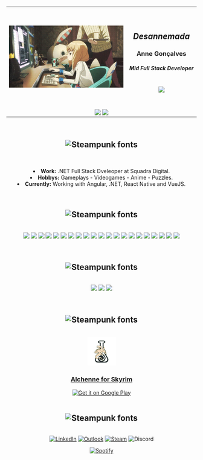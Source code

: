 <table>
  <tbody>
    <tr>
      <td align="center">
        <span>&nbsp;&nbsp;&nbsp;&nbsp;&nbsp;&nbsp;&nbsp;&nbsp;</span>
        <span>&nbsp;&nbsp;&nbsp;&nbsp;&nbsp;&nbsp;&nbsp;&nbsp;</span>
        <span>&nbsp;&nbsp;&nbsp;&nbsp;&nbsp;&nbsp;&nbsp;&nbsp;</span>
        <span>&nbsp;&nbsp;&nbsp;&nbsp;&nbsp;&nbsp;&nbsp;&nbsp;</span>
        <span>&nbsp;&nbsp;&nbsp;&nbsp;&nbsp;&nbsp;&nbsp;&nbsp;</span>
        <span>&nbsp;&nbsp;&nbsp;&nbsp;&nbsp;&nbsp;&nbsp;&nbsp;</span>
        <span>&nbsp;&nbsp;&nbsp;&nbsp;&nbsp;&nbsp;&nbsp;&nbsp;</span>
        <span>&nbsp;&nbsp;&nbsp;&nbsp;&nbsp;&nbsp;&nbsp;&nbsp;</span>
        <span>&nbsp;&nbsp;&nbsp;&nbsp;&nbsp;&nbsp;&nbsp;&nbsp;</span>
        <span>&nbsp;&nbsp;&nbsp;&nbsp;&nbsp;&nbsp;&nbsp;&nbsp;</span>
        <span>&nbsp;&nbsp;</span>
        <span>&nbsp;&nbsp;&nbsp;&nbsp;&nbsp;&nbsp;&nbsp;&nbsp;</span>
        <span>&nbsp;&nbsp;&nbsp;&nbsp;&nbsp;&nbsp;&nbsp;&nbsp;</span>
        <span>&nbsp;&nbsp;&nbsp;&nbsp;&nbsp;&nbsp;&nbsp;&nbsp;</span>
        <span>&nbsp;&nbsp;&nbsp;&nbsp;&nbsp;&nbsp;&nbsp;&nbsp;</span>
        <span>&nbsp;&nbsp;&nbsp;&nbsp;&nbsp;&nbsp;&nbsp;&nbsp;</span>
        <img src="/images/header.gif" width="650"/><br>
        <span>&nbsp;&nbsp;&nbsp;&nbsp;&nbsp;&nbsp;&nbsp;&nbsp;</span>
        <span>&nbsp;&nbsp;&nbsp;&nbsp;&nbsp;&nbsp;&nbsp;&nbsp;</span>
        <span>&nbsp;&nbsp;&nbsp;&nbsp;&nbsp;&nbsp;&nbsp;&nbsp;</span>
        <span>&nbsp;&nbsp;&nbsp;&nbsp;&nbsp;&nbsp;&nbsp;&nbsp;</span>
        <span>&nbsp;&nbsp;&nbsp;&nbsp;&nbsp;&nbsp;&nbsp;&nbsp;</span>
        <span>&nbsp;&nbsp;&nbsp;&nbsp;&nbsp;&nbsp;&nbsp;&nbsp;</span>
        <span>&nbsp;&nbsp;&nbsp;&nbsp;&nbsp;&nbsp;&nbsp;&nbsp;</span>
        <span>&nbsp;&nbsp;&nbsp;&nbsp;&nbsp;&nbsp;&nbsp;&nbsp;</span>
        <span>&nbsp;&nbsp;&nbsp;&nbsp;&nbsp;&nbsp;&nbsp;&nbsp;</span>
        <span>&nbsp;&nbsp;&nbsp;&nbsp;&nbsp;&nbsp;&nbsp;&nbsp;</span>
        <span>&nbsp;&nbsp;</span>
        <span>&nbsp;&nbsp;&nbsp;&nbsp;&nbsp;&nbsp;&nbsp;&nbsp;</span>
        <span>&nbsp;&nbsp;&nbsp;&nbsp;&nbsp;&nbsp;&nbsp;&nbsp;</span>
        <span>&nbsp;&nbsp;&nbsp;&nbsp;&nbsp;&nbsp;&nbsp;&nbsp;</span>
        <span>&nbsp;&nbsp;&nbsp;&nbsp;&nbsp;&nbsp;&nbsp;&nbsp;</span>
        <span>&nbsp;&nbsp;&nbsp;&nbsp;&nbsp;&nbsp;&nbsp;&nbsp;</span>
      </td>
      <td align="center">
        <span>&nbsp;&nbsp;&nbsp;&nbsp;&nbsp;&nbsp;&nbsp;&nbsp;</span>
        <span>&nbsp;&nbsp;&nbsp;&nbsp;&nbsp;&nbsp;&nbsp;&nbsp;</span>
        <span>&nbsp;&nbsp;&nbsp;&nbsp;&nbsp;&nbsp;&nbsp;&nbsp;</span>
        <span>&nbsp;&nbsp;&nbsp;&nbsp;&nbsp;&nbsp;&nbsp;&nbsp;</span>
        <span>&nbsp;&nbsp;&nbsp;&nbsp;&nbsp;&nbsp;&nbsp;&nbsp;</span>
        <span>&nbsp;&nbsp;&nbsp;&nbsp;&nbsp;&nbsp;&nbsp;&nbsp;</span>
        <span>&nbsp;&nbsp;&nbsp;&nbsp;&nbsp;&nbsp;&nbsp;&nbsp;</span>
        <span>&nbsp;&nbsp;</span>
        <h2><b><i>Desannemada</i></b><h3><b>Anne Gonçalves</b><br/><h5>Mid Full Stack Developer</h5></h3><br><img src="https://komarev.com/ghpvc/?username=desannemada&color=blueviolet"/></h2><br>
        <span>&nbsp;&nbsp;&nbsp;&nbsp;&nbsp;&nbsp;&nbsp;&nbsp;</span>
        <span>&nbsp;&nbsp;&nbsp;&nbsp;&nbsp;&nbsp;&nbsp;&nbsp;</span>
        <span>&nbsp;&nbsp;&nbsp;&nbsp;&nbsp;&nbsp;&nbsp;&nbsp;</span>
        <span>&nbsp;&nbsp;&nbsp;&nbsp;&nbsp;&nbsp;&nbsp;&nbsp;</span>
        <span>&nbsp;&nbsp;&nbsp;&nbsp;&nbsp;&nbsp;&nbsp;&nbsp;</span>
        <span>&nbsp;&nbsp;&nbsp;&nbsp;&nbsp;&nbsp;&nbsp;&nbsp;</span>
        <span>&nbsp;&nbsp;&nbsp;&nbsp;&nbsp;&nbsp;&nbsp;&nbsp;</span>
        <span>&nbsp;&nbsp;</span>
      </td>
    </tr>
    <tr>
      <td colspan="2" align="center">
        <img align="center" src="https://github-readme-stats.vercel.app/api?username=desannemada&show_icons=true&theme=radical&line_height=32" width="400"/>
        <img align="center" src="https://github-readme-stats.vercel.app/api/top-langs/?username=desannemada&layout=compact&theme=radical" width="400"></img>
      </td>
    </tr>
  </tbody>
</table>

<br>
<h2 align="center"><img src="https://see.fontimg.com/api/renderfont4/lzVX/eyJyIjoiZnMiLCJoIjoxNiwidyI6MTAwMCwiZnMiOjE2LCJmZ2MiOiIjRkZGREZEIiwiYmdjIjoiI0ZGRkZGRiIsInQiOjF9/QWJvdXQgTWU/fha-modernized-ideal-classicnc.png" alt="Steampunk fonts"></h2>
<p align="center">
  <br>
  <li align="center">
    <b>Work:</b> .NET Full Stack Dveleoper at Squadra Digital.
  </li>
  <li align="center">
    <b>Hobbys:</b> Gameplays - Videogames - Anime - Puzzles.
  </li>
  <li align="center">
    <b>Currently:</b> Working with Angular, .NET, React Native and VueJS.
  </li>
</p>

<br>
<h2 align="center"><img src="https://see.fontimg.com/api/renderfont4/lzVX/eyJyIjoiZnMiLCJoIjoyMCwidyI6MTAwMCwiZnMiOjIwLCJmZ2MiOiIjRkZGREZEIiwiYmdjIjoiI0ZGRkZGRiIsInQiOjF9/S25vd2xlZGdl/fha-modernized-ideal-classicnc.png" alt="Steampunk fonts"></h2>

<p align="center">
  <br>
  <a href="https://flutter.dev/" target="_blank" rel="Flutter"><img src="https://img.shields.io/badge/-Flutter-141321?logo=flutter&logoColor=D93A7C"/></a>
  <a href="https://quasar.dev/" target="_blank" rel="Quasar"><img src="https://img.shields.io/badge/-Quasar-141321?logo=quasar&logoColor=D93A7C"/></a>
  <a href="https://vuejs.org/" target="_blank" rel="VueJS"><img src="https://img.shields.io/badge/-VueJS-141321?logo=vue.js&logoColor=D93A7C"/></a>
  <a href="https://dart.dev/e" target="_blank" rel="Dart"><img src="https://img.shields.io/badge/-Dart-141321?logo=dart&logoColor=D93A7C"/></a>
  <a href="https://developer.mozilla.org/pt-BR/docs/Web/JavaScript" target="_blank" rel="Javascript"><img src="https://img.shields.io/badge/-Javascript-141321?logo=javascript&logoColor=D93A7C"/></a>
  <a href="https://developer.mozilla.org/pt-BR/docs/Web/HTML" target="_blank" rel="HTML"><img src="https://img.shields.io/badge/-HTML-141321?logo=html5&logoColor=D93A7C"/></a>
  <a href="https://developer.mozilla.org/pt-BR/docs/Web/CSS" target="_blank" rel="CSS"><img src="https://img.shields.io/badge/-CSS-141321?logo=css3&logoColor=D93A7C"/></a>
  <a href="https://www.python.org/" target="_blank" rel="Python"><img src="https://img.shields.io/badge/-Python-141321?logo=python&logoColor=D93A7C"/></a>
  <a href="https://www.microsoft.com/pt-br/sql-server/sql-server-downloads" target="_blank" rel="SQL"><img src="https://img.shields.io/badge/-SQL-141321?logo=microsoftsqlserver&logoColor=D93A7C"/></a>
  <a href="https://firebase.google.com/?hl=pt" target="_blank" rel="Firebase"><img src="https://img.shields.io/badge/-Firebase-141321?logo=firebase&logoColor=D93A7C"/></a>
  <a href="https://www.mongodb.com/pt-br" target="_blank" rel="MongoDB"><img src="https://img.shields.io/badge/-MongoDB-141321?logo=mongodb&logoColor=D93A7C"/></a>
  <a href="https://www.adobe.com/br/products/xd.html" target="_blank" rel="AdobeXD"><img src="https://img.shields.io/badge/-Adobe_XD-141321?logo=adobexd&logoColor=D93A7C"/></a>
  <a href="https://www.figma.com/" target="_blank" rel="Figma"><img src="https://img.shields.io/badge/-Figma-141321?logo=figma&logoColor=D93A7C"/></a>
  <a href="https://powerbi.microsoft.com/pt-br/" target="_blank" rel="PowerBI"><img src="https://img.shields.io/badge/-Power_BI-141321?logo=powerbi&logoColor=D93A7C"/></a>
  <a href="https://www.postman.com//" target="_blank" rel="Postman"><img src="https://img.shields.io/badge/-Postman-141321?logo=postman&logoColor=D93A7C"/></a>
  <a href="https://pt-br.reactjs.org/" target="_blank" rel="React"><img src="https://img.shields.io/badge/-React-141321?logo=react&logoColor=D93A7C"/></a>
  <a href="https://reactnative.dev/" target="_blank" rel="React Native"><img src="https://img.shields.io/badge/-React_Native-141321?logo=react&logoColor=D93A7C"/></a>
  <a href="https://dotnet.microsoft.com/en-us/" target="_blank" rel=".NET"><img src="https://img.shields.io/badge/-.NET-141321?logo=.net&logoColor=D93A7C"/></a>
  <a href="https://docs.microsoft.com/pt-br/dotnet/csharp/" target="_blank" rel="C#"><img src="https://img.shields.io/badge/-C_Sharp-141321?logo=csharp&logoColor=D93A7C"/></a>
  <a href="https://angular.io/" target="_blank" rel="Angular"><img src="https://img.shields.io/badge/-Angular-141321?logo=angular&logoColor=D93A7C"/></a>
  <a href="https://www.typescriptlang.org/" target="_blank" rel="Typescript"><img src="https://img.shields.io/badge/-Typescript-141321?logo=typescript&logoColor=D93A7C"/></a>
</p>

<br>
<h2 align="center"><img src="https://see.fontimg.com/api/renderfont4/lzVX/eyJyIjoiZnMiLCJoIjoyMCwidyI6MTAwMCwiZnMiOjIwLCJmZ2MiOiIjRkZGREZEIiwiYmdjIjoiI0ZGRkZGRiIsInQiOjF9/UmVwb3NpdG9yaWVz/fha-modernized-ideal-classicnc.png" alt="Steampunk fonts"></h2>

<p align="center">
  <br>
  <a href="https://github.com/desannemada/Alchenne" target="_blank" title="Alchenne"><img src="https://github-readme-stats.vercel.app/api/pin/?username=desannemada&repo=Alchenne&theme=dracula"></a>
  <a href="https://github.com/desannemada/WeeBooks_v2" target="_blank" title="WeeBooks"><img src="https://github-readme-stats.vercel.app/api/pin/?username=desannemada&repo=WeeBooks_v2&theme=dracula"></a>
  <a href="https://github.com/desannemada/PI_Walleties" target="_blank" title="Walleties"><img src="https://github-readme-stats.vercel.app/api/pin/?username=desannemada&repo=PI_Walleties&theme=dracula"></a>
</p>

<br>
<h2 align="center"><img src="https://see.fontimg.com/api/renderfont4/lzVX/eyJyIjoiZnMiLCJoIjoxNywidyI6MTAwMCwiZnMiOjE3LCJmZ2MiOiIjRkZGRUZFIiwiYmdjIjoiI0ZGRkZGRiIsInQiOjF9/UmVsZWFzZXM/fha-modernized-ideal-classicnc.png" alt="Steampunk fonts"></h2>

<div align="center">
  <br>
  <a href="https://github.com/desannemada/Alchenne" target="_blank" title="Alchenne"><img alt="AlchenneRelease" src="https://github.com/Desannemada/Alchenne/raw/master/alchemy/assets/logo.png" width="75"></a>
  </img>
  <h3><a href="https://github.com/desannemada/Alchenne" target="_blank" title="Alchenne">Alchenne for Skyrim</a></h3>
  <a target="_blank" href='https://play.google.com/store/apps/details?id=com.anne.alchemy&hl=pt_BR&gl=US&pcampaignid=pcampaignidMKT-Other-global-all-co-prtnr-py-PartBadge-Mar2515-1'><img alt='Get it on Google Play' src='https://play.google.com/intl/en_us/badges/static/images/badges/en_badge_web_generic.png' width="150"/></a>
</div>

<br>
<h2 align="center"><img src="https://see.fontimg.com/api/renderfont4/lzVX/eyJyIjoiZnMiLCJoIjoxNiwidyI6MTAwMCwiZnMiOjE2LCJmZ2MiOiIjRkZGREZEIiwiYmdjIjoiI0ZGRkZGRiIsInQiOjF9/V2hlcmUgVG8gRmluZCBNZQ/fha-modernized-ideal-classicnc.png" alt="Steampunk fonts"></h2>

<p align="center">
  <br>
  <a href="https://www.linkedin.com/in/anne-gon%C3%A7alves-061a751a8/" target="_blank"><img alt="LinkedIn" src="https://img.shields.io/badge/-Linkedin-0A66C2?&style=for-the-badge&logo=linkedin"/></a>
  <a href="mailto:anne_goncalves@outlook.com" target="_blank"><img alt="Outlook" src="https://img.shields.io/badge/-Outlook-0078D4?&style=for-the-badge&logo=microsoftoutlook"/></a>
  <a href="https://steamcommunity.com/profiles/76561198317261838/" target="_blank"><img alt="Steam" src="https://img.shields.io/badge/-Steam-000000?&style=for-the-badge&logo=steam"/></a>
  <img alt="Discord" src="https://img.shields.io/static/v1?&label=&message=anne%234789&style=for-the-badge&logo=discord&logoColor=white&color=5865F2"/>
</p>

<p align="center">
  <a href="https://open.spotify.com/user/lonelyicewolf?si=c7f174a809fa4485" target="_blank"><img alt="Spotify" src="https://spotifygithubreadme-2zcqutq9k-desannemada.vercel.app/api/spotify"/></a>
</p>
